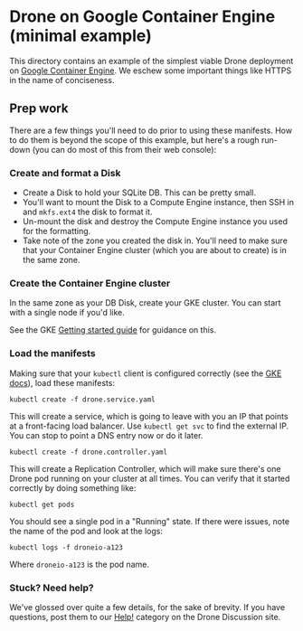 # Drone on Google Container Engine (minimal example)

This directory contains an example of the simplest viable Drone deployment
on [Google Container Engine](https://cloud.google.com/container-engine/).
We eschew some important things like HTTPS in the name of conciseness.

## Prep work

There are a few things you'll need to do prior to using these manifests.
How to do them is beyond the scope of this example, but here's a rough
run-down (you can do most of this from their web console):

### Create and format a Disk

* Create a Disk to hold your SQLite DB. This can be pretty small.
* You'll want to mount the Disk to a Compute Engine instance, then SSH in
  and ``mkfs.ext4`` the disk to format it.
* Un-mount the disk and destroy the Compute Engine instance you used
  for the formatting.
* Take note of the zone you created the disk in. You'll need to make sure
  that your Container Engine cluster (which you are about to create)
  is in the same zone.
  
### Create the Container Engine cluster

In the same zone as your DB Disk, create your GKE cluster. You can start
with a single node if you'd like.

See the GKE [Getting started guide](https://cloud.google.com/container-engine/docs/before-you-begin)
for guidance on this.

### Load the manifests

Making sure that your ``kubectl`` client is configured correctly (see the
[GKE docs](https://cloud.google.com/container-engine/docs/before-you-begin)), 
load these manifests:

```
kubectl create -f drone.service.yaml
```

This will create a service, which is going to leave with you an IP that
points at a front-facing load balancer. Use ``kubectl get svc`` to find
the external IP. You can stop to point a DNS entry now or do it later.

```
kubectl create -f drone.controller.yaml
```

This will create a Replication Controller, which will make sure there's one
Drone pod running on your cluster at all times. You can verify that it started
correctly by doing something like:

```
kubectl get pods
```

You should see a single pod in a "Running" state. If there were issues,
note the name of the pod and look at the logs:

```
kubectl logs -f droneio-a123
```

Where ``droneio-a123`` is the pod name.


### Stuck? Need help?

We've glossed over quite a few details, for the sake of brevity. If you
have questions, post them to our [Help!](https://discuss.drone.io/c/help)
category on the Drone Discussion site.
